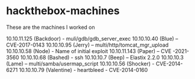 # hackthebox-machines
These are the machines I worked on

10.10.11.125 (Backdoor) - muli/gdb/gdb_server_exec
10.10.10.40 (Blue) – CVE-2017-0143
10.10.10.95 (Jerry) – multi/http/tomcat_mgr_upload
10.10.10.58 (Node) - Name of initial exploit
10.10.11.143 (Paper) – CVE -2021-3560
10.10.10.68 (Bashed) - ssh
10.10.10.7 (Beep) – Elastix 2.2.0
10.10.10.3 (Lame) – multi/samba/usermap_script 
10.10.10.56 (Shocker) - CVE-2014-6271
10.10.10.79 (Valentine) - heartbleed - CVE-2014-0160
